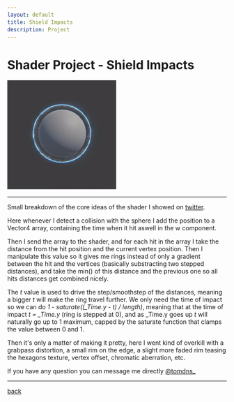 ```yaml
---
layout: default
title: Shield Impacts
description: Project
---
```


# Shader Project - Shield Impacts

<div class="image_container">
    <img src="../images/shield-impacts/shield.gif" width="250"/>
</div>

***

Small breakdown of the core ideas of the shader I showed on [twitter](https://twitter.com/tomdns_/status/1177389679815135233).

Here whenever I detect a collision with the sphere I add the position to a Vector4 array, containing the time when it hit aswell in the w component.

Then I send the array to the shader, and for each hit in the array I take the distance from the hit position and the current vertex position. Then I manipulate this value so it gives me rings instead of only a gradient between the hit and the vertices (basically substracting two stepped distances), and take the min() of this distance and the previous one so all hits distances get combined nicely. 

The *t* value is used to drive the step/smoothstep of the distances, meaning a bigger *t* will make the ring travel further.
We only need the time of impact so we can do *1 - saturate((_Time.y - t) / length)*, meaning that at the time of impact *t = _Time.y* (ring is stepped at 0), and as _Time.y goes up *t* will naturally go up to 1 maximum, capped by the saturate function that clamps the value between 0 and 1.

Then it's only a matter of making it pretty, here I went kind of overkill with a grabpass distortion, a small rim on the edge, a slight more faded rim teasing the hexagons texture, vertex offset, chromatic aberration, etc.

If you have any question you can message me directly [@tomdns_](https://twitter.com/tomdns_)

***

[back](../)
